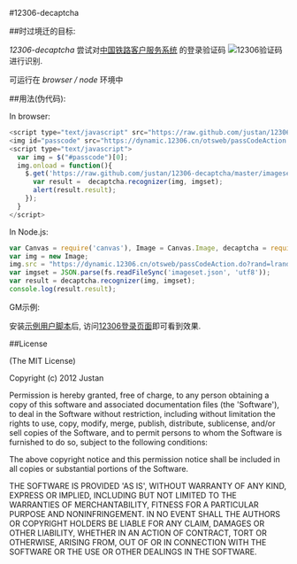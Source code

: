 #12306-decaptcha

##时过境迁的目标:

  *12306-decaptcha* 尝试对[中国铁路客户服务系统](https://dynamic.12306.cn/otsweb/) 的登录验证码 ![12306验证码](https://dynamic.12306.cn/otsweb/passCodeAction.do?rand=lrand "") 进行识别. 

  可运行在 *browser / node* 环境中
  
##用法(伪代码):

In browser: 
  
```javascript
<script type="text/javascript" src="https://raw.github.com/justan/12306-decaptcha/master/lib/decaptcha12306.js"></script>
<img id="passcode" src="https://dynamic.12306.cn/otsweb/passCodeAction.do?rand=lrand" />
<script type="text/javascript">
  var img = $("#passcode")[0];
  img.onload = function(){
    $.get('https://raw.github.com/justan/12306-decaptcha/master/imageset.json', function(imgset){//download the imageset.json to yourself server
      var result =  decaptcha.recognizer(img, imgset);
      alert(result.result);
    });
  }
</script>
```
  
In Node.js: 
  
```javascript
var Canvas = require('canvas'), Image = Canvas.Image, decaptcha = require('./12306-decaptcha');
var img = new Image;
img.src = "https://dynamic.12306.cn/otsweb/passCodeAction.do?rand=lrand";
var imgset = JSON.parse(fs.readFileSync('imageset.json', 'utf8'));
var result = decaptcha.recognizer(img, imgset);
console.log(result.result);
```

GM示例:

安装[示例用户脚本](https://raw.github.com/justan/12306-decaptcha/master/example/12306-decaptcha.user.js)后, 访问[12306登录页面](https://dynamic.12306.cn/otsweb/)即可看到效果.

  
##License

(The MIT License)

Copyright (c) 2012 Justan

Permission is hereby granted, free of charge, to any person obtaining a copy of this software and associated documentation files (the 'Software'), to deal in the Software without restriction, including without limitation the rights to use, copy, modify, merge, publish, distribute, sublicense, and/or sell copies of the Software, and to permit persons to whom the Software is furnished to do so, subject to the following conditions:

The above copyright notice and this permission notice shall be included in all copies or substantial portions of the Software.

THE SOFTWARE IS PROVIDED 'AS IS', WITHOUT WARRANTY OF ANY KIND, EXPRESS OR IMPLIED, INCLUDING BUT NOT LIMITED TO THE WARRANTIES OF MERCHANTABILITY, FITNESS FOR A PARTICULAR PURPOSE AND NONINFRINGEMENT. IN NO EVENT SHALL THE AUTHORS OR COPYRIGHT HOLDERS BE LIABLE FOR ANY CLAIM, DAMAGES OR OTHER LIABILITY, WHETHER IN AN ACTION OF CONTRACT, TORT OR OTHERWISE, ARISING FROM, OUT OF OR IN CONNECTION WITH THE SOFTWARE OR THE USE OR OTHER DEALINGS IN THE SOFTWARE.